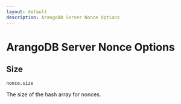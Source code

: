 ```yaml
---
layout: default
description: ArangoDB Server Nonce Options
---
```

# ArangoDB Server Nonce Options

## Size

`nonce.size`

The size of the hash array for nonces.
